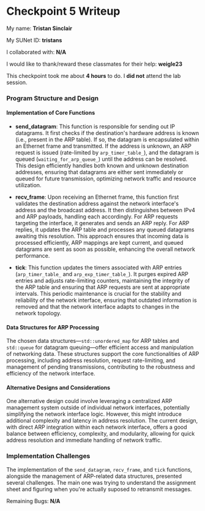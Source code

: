 Checkpoint 5 Writeup
====================

My name: **Tristan Sinclair**

My SUNet ID: **tristans**

I collaborated with: **N/A**

I would like to thank/reward these classmates for their help: **weigle23**

This checkpoint took me about **4 hours** to do. I **did not** attend the lab session.

### Program Structure and Design

#### Implementation of Core Functions

- **send_datagram**: This function is responsible for sending out IP datagrams. It first checks if the destination's hardware address is known (i.e., present in the ARP table). If so, the datagram is encapsulated within an Ethernet frame and transmitted. If the address is unknown, an ARP request is issued (rate-limited by `arp_timer_table_`), and the datagram is queued (`waiting_for_arp_queue_`) until the address can be resolved. This design efficiently handles both known and unknown destination addresses, ensuring that datagrams are either sent immediately or queued for future transmission, optimizing network traffic and resource utilization.

- **recv_frame**: Upon receiving an Ethernet frame, this function first validates the destination address against the network interface's address and the broadcast address. It then distinguishes between IPv4 and ARP payloads, handling each accordingly. For ARP requests targeting the interface, it generates and sends an ARP reply. For ARP replies, it updates the ARP table and processes any queued datagrams awaiting this resolution. This approach ensures that incoming data is processed efficiently, ARP mappings are kept current, and queued datagrams are sent as soon as possible, enhancing the overall network performance.

- **tick**: This function updates the timers associated with ARP entries (`arp_timer_table_` and `arp_exp_timer_table_`). It purges expired ARP entries and adjusts rate-limiting counters, maintaining the integrity of the ARP table and ensuring that ARP requests are sent at appropriate intervals. This periodic maintenance is crucial for the stability and reliability of the network interface, ensuring that outdated information is removed and that the network interface adapts to changes in the network topology.

#### Data Structures for ARP Processing

The chosen data structures—`std::unordered_map` for ARP tables and `std::queue` for datagram queuing—offer efficient access and manipulation of networking data. These structures support the core functionalities of ARP processing, including address resolution, request rate-limiting, and management of pending transmissions, contributing to the robustness and efficiency of the network interface.

#### Alternative Designs and Considerations

One alternative design could involve leveraging a centralized ARP management system outside of individual network interfaces, potentially simplifying the network interface logic. However, this might introduce additional complexity and latency in address resolution. The current design, with direct ARP integration within each network interface, offers a good balance between efficiency, complexity, and modularity, allowing for quick address resolution and immediate handling of network traffic.

### Implementation Challenges

The implementation of the `send_datagram`, `recv_frame`, and `tick` functions, alongside the management of ARP-related data structures, presented several challenges. The main one was trying to understand the assignment sheet and figuring when you're actually suposed to retransmit messages.

Remaining Bugs:
**N/A**

